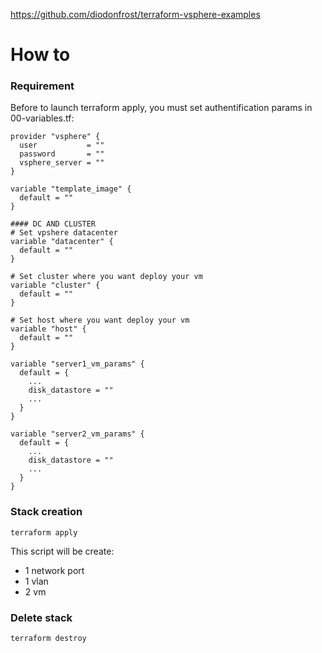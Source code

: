 https://github.com/diodonfrost/terraform-vsphere-examples
# How to

### Requirement

Before to launch terraform apply, you must set authentification params in 00-variables.tf:
```
provider "vsphere" {
  user           = ""
  password       = ""
  vsphere_server = ""
}

variable "template_image" {
  default = ""
}

#### DC AND CLUSTER
# Set vpshere datacenter
variable "datacenter" {
  default = ""
}

# Set cluster where you want deploy your vm
variable "cluster" {
  default = ""
}

# Set host where you want deploy your vm
variable "host" {
  default = ""
}

variable "server1_vm_params" {
  default = {
    ...
    disk_datastore = ""
    ...
  }
}

variable "server2_vm_params" {
  default = {
    ...
    disk_datastore = ""
    ...
  }
}
```

### Stack creation

```
terraform apply
```

This script will be create:
  - 1 network port
  - 1 vlan
  - 2 vm

### Delete stack

```
terraform destroy
```
